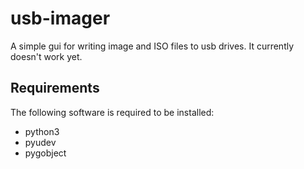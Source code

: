 # usb-imager
A simple gui for writing image and ISO files to usb drives. It currently doesn't work yet.

## Requirements
The following software is required to be installed:

- python3
- pyudev
- pygobject
